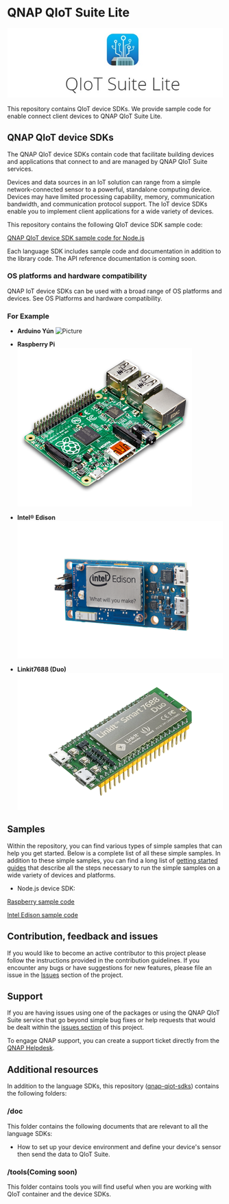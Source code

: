 

# QNAP QIoT Suite Lite 

![Picture](doc/media/QIoT.jpg)

This repository contains QIoT device SDKs. We provide sample code for enable connect client devices to QNAP QIoT Suite Lite. 

## QNAP QIoT device SDKs

The QNAP QIoT device SDKs contain code that facilitate building devices and applications that connect to and are managed by QNAP QIoT Suite services.

Devices and data sources in an IoT solution can range from a simple network-connected sensor to a powerful, standalone computing device. Devices may have limited processing capability, memory, communication bandwidth, and communication protocol support. The IoT device SDKs enable you to implement client applications for a wide variety of devices.

This repository contains the following QIoT device SDK sample code:

[QNAP QIoT device SDK sample code for Node.js](nodejs/)

Each language SDK includes sample code and documentation in addition to the library code. 
The API reference documentation is coming soon.

### OS platforms and hardware compatibility

QNAP IoT device SDKs can be used with a broad range of OS platforms and devices. See OS Platforms and hardware compatibility.


### For Example

- **Arduino Yún**
![Picture](doc/media/Arduino%20Yún.jpg)

- **Raspberry Pi**
![Picture](doc/media/Raspberrypi.png)

- **Intel® Edison**
![Picture](doc/media/Intel-edison-mini-board.png)

- **Linkit7688 (Duo)**
![Picture](doc/media/Linkit7688_(Duo).png)

## Samples

Within the repository, you can find various types of simple samples that can help you get started.
Below is a complete list of all these simple samples.
In addition to these simple samples, you can find a long list of [getting started guides](doc/set_out) that describe all the steps necessary to run the simple samples on a wide variety of devices and platforms.

- Node.js device SDK:

[Raspberry sample code](nodejs/device/raspberrypi/examples)

[Intel Edison sample code](nodejs/device/intel-edison/examples)

## Contribution, feedback and issues

If you would like to become an active contributor to this project please follow the instructions provided in the contribution guidelines.
If you encounter any bugs or have suggestions for new features, please file an issue in the [Issues](https://github.com/QNAP/qnap-iot-sdks/issues) section of the project.

## Support

If you are having issues using one of the packages or using the QNAP QIoT Suite service that go beyond simple bug fixes or help requests that would be dealt within the [issues section](https://github.com/qnap-dev/qnap-qiot-sdks/issues) of this project.

To engage QNAP support, you can create a support ticket directly from the [QNAP Helpdesk](https://helpdesk.qnap.com/).

## Additional resources

In addition to the language SDKs, this repository ([qnap-qiot-sdks](https://github.com/qnap-dev/qnap-qiot-sdks)) contains the following folders:

### /doc

This folder contains the following documents that are relevant to all the language SDKs:

-  How to set up your device environment and define your device's sensor then send the data to QIoT Suite.

### /tools(Coming soon)

This folder contains tools you will find useful when you are working with QIoT container and the device SDKs.

